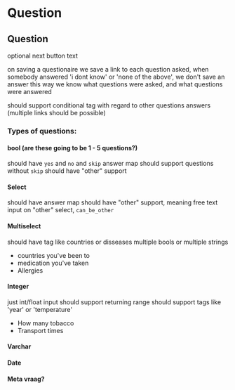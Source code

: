 

# Question


## Question
optional next button text

on saving a questionaire we save a link to each question asked, when somebody answered 'i dont know' or 'none of the above', we don't save an answer
this way we know what questions were asked, and what questions were answered

should support conditional tag with regard to other questions answers (multiple links should be possible)


### Types of questions:

#### bool (are these going to be 1 - 5 questions?)
should have `yes` and `no` and `skip` answer map
should support questions without `skip`
should have "other" support

#### Select
should have answer map
should have "other" support, meaning free text input on "other" select, `can_be_other`

#### Multiselect
should have tag like countries or disseases
multiple bools or multiple strings

- countries you've been to
- medication you've taken
- Allergies

#### Integer
just int/float input
should support returning range
should support tags like 'year' or 'temperature'

- How many tobacco
- Transport times

#### Varchar

#### Date

#### Meta vraag?


